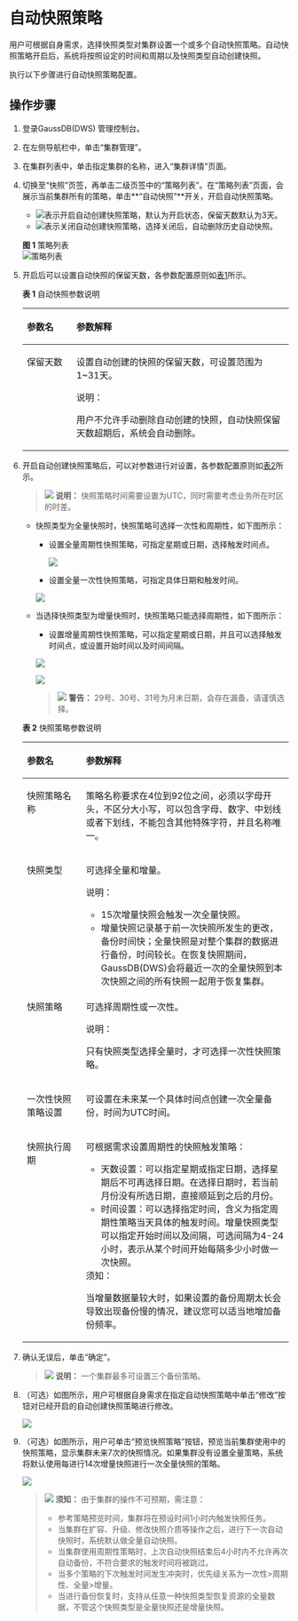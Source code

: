 # 自动快照策略<a name="ZH-CN_TOPIC_0000001405636890"></a>

用户可根据自身需求，选择快照类型对集群设置一个或多个自动快照策略。自动快照策略开启后，系统将按照设定的时间和周期以及快照类型自动创建快照。

执行以下步骤进行自动快照策略配置。

## 操作步骤<a name="zh-cn_topic_0000001360169333_zh-cn_topic_0000001231278872_section143452464487"></a>

1.  登录GaussDB\(DWS\) 管理控制台。
2.  在左侧导航栏中，单击“集群管理”。
3.  在集群列表中，单击指定集群的名称，进入“集群详情”页面。
4.  切换至“快照”页签，再单击二级页签中的“策略列表”。在“策略列表”页面，会展示当前集群所有的策略，单击**“自动快照”**开关，开启自动快照策略。

    -   ![](figures/dws_icon_on-10.png)表示开启自动创建快照策略，默认为开启状态，保留天数默认为3天。
    -   ![](figures/dws_icon_off-11.png)表示关闭自动创建快照策略，选择关闭后，自动删除历史自动快照。

    **图 1**  策略列表<a name="zh-cn_topic_0000001360169333_zh-cn_topic_0000001231278872_fig117521210105420"></a>  
    ![](figures/策略列表.png "策略列表")

5.  开启后可以设置自动快照的保留天数，各参数配置原则如[表1](#zh-cn_topic_0000001360169333_zh-cn_topic_0000001231278872_table11860173413712)所示。

    **表 1**  自动快照参数说明

    <a name="zh-cn_topic_0000001360169333_zh-cn_topic_0000001231278872_table11860173413712"></a>
    <table><thead align="left"><tr id="zh-cn_topic_0000001360169333_zh-cn_topic_0000001231278872_row986012341674"><th class="cellrowborder" valign="top" width="18.56%" id="mcps1.2.3.1.1"><p id="zh-cn_topic_0000001360169333_zh-cn_topic_0000001231278872_p148602349718"><a name="zh-cn_topic_0000001360169333_zh-cn_topic_0000001231278872_p148602349718"></a><a name="zh-cn_topic_0000001360169333_zh-cn_topic_0000001231278872_p148602349718"></a>参数名</p>
    </th>
    <th class="cellrowborder" valign="top" width="81.44%" id="mcps1.2.3.1.2"><p id="zh-cn_topic_0000001360169333_zh-cn_topic_0000001231278872_p1086017347710"><a name="zh-cn_topic_0000001360169333_zh-cn_topic_0000001231278872_p1086017347710"></a><a name="zh-cn_topic_0000001360169333_zh-cn_topic_0000001231278872_p1086017347710"></a>参数解释</p>
    </th>
    </tr>
    </thead>
    <tbody><tr id="zh-cn_topic_0000001360169333_zh-cn_topic_0000001231278872_row1786013347718"><td class="cellrowborder" valign="top" width="18.56%" headers="mcps1.2.3.1.1 "><p id="zh-cn_topic_0000001360169333_zh-cn_topic_0000001231278872_p88601834874"><a name="zh-cn_topic_0000001360169333_zh-cn_topic_0000001231278872_p88601834874"></a><a name="zh-cn_topic_0000001360169333_zh-cn_topic_0000001231278872_p88601834874"></a>保留天数</p>
    </td>
    <td class="cellrowborder" valign="top" width="81.44%" headers="mcps1.2.3.1.2 "><p id="zh-cn_topic_0000001360169333_zh-cn_topic_0000001231278872_p108611934076"><a name="zh-cn_topic_0000001360169333_zh-cn_topic_0000001231278872_p108611934076"></a><a name="zh-cn_topic_0000001360169333_zh-cn_topic_0000001231278872_p108611934076"></a>设置自动创建的快照的保留天数，可设置范围为1~31天。</p>
    <div class="note" id="zh-cn_topic_0000001360169333_zh-cn_topic_0000001231278872_note19861153410719"><a name="zh-cn_topic_0000001360169333_zh-cn_topic_0000001231278872_note19861153410719"></a><a name="zh-cn_topic_0000001360169333_zh-cn_topic_0000001231278872_note19861153410719"></a><span class="notetitle"> 说明： </span><div class="notebody"><p id="zh-cn_topic_0000001360169333_zh-cn_topic_0000001231278872_p15861734372"><a name="zh-cn_topic_0000001360169333_zh-cn_topic_0000001231278872_p15861734372"></a><a name="zh-cn_topic_0000001360169333_zh-cn_topic_0000001231278872_p15861734372"></a>用户不允许手动删除自动创建的快照，自动快照保留天数超期后，系统会自动删除。</p>
    </div></div>
    </td>
    </tr>
    </tbody>
    </table>

6.  开启自动创建快照策略后，可以对参数进行对设置，各参数配置原则如[表2](#zh-cn_topic_0000001360169333_zh-cn_topic_0000001231278872_table1355651818416)所示。

    >![](public_sys-resources/icon-note.gif) **说明：** 
    >快照策略时间需要设置为UTC，同时需要考虑业务所在时区的时差。

    -   快照类型为全量快照时，快照策略可选择一次性和周期性，如下图所示：

        -   设置全量周期性快照策略，可指定星期或日期，选择触发时间点。

            ![](figures/3-12.png)

        -   设置全量一次性快照策略，可指定具体日期和触发时间。

        ![](figures/2-13.png)

    -   当选择快照类型为增量快照时，快照策略只能选择周期性，如下图所示：

        -   设置增量周期性快照策略，可以指定星期或日期，并且可以选择触发时间点，或设置开始时间以及时间间隔。

        ![](figures/4-14.png)

        ![](figures/zh-cn_image_0000001405157498.png)

        >![](public_sys-resources/icon-warning.gif) **警告：** 
        >29号、30号、31号为月末日期，会存在漏备，请谨慎选择。


    **表 2**  快照策略参数说明

    <a name="zh-cn_topic_0000001360169333_zh-cn_topic_0000001231278872_table1355651818416"></a>
    <table><thead align="left"><tr id="zh-cn_topic_0000001360169333_zh-cn_topic_0000001231278872_row555312181040"><th class="cellrowborder" valign="top" width="22.15%" id="mcps1.2.3.1.1"><p id="zh-cn_topic_0000001360169333_zh-cn_topic_0000001231278872_p1055313187410"><a name="zh-cn_topic_0000001360169333_zh-cn_topic_0000001231278872_p1055313187410"></a><a name="zh-cn_topic_0000001360169333_zh-cn_topic_0000001231278872_p1055313187410"></a>参数名</p>
    </th>
    <th class="cellrowborder" valign="top" width="77.85%" id="mcps1.2.3.1.2"><p id="zh-cn_topic_0000001360169333_zh-cn_topic_0000001231278872_p1755314181848"><a name="zh-cn_topic_0000001360169333_zh-cn_topic_0000001231278872_p1755314181848"></a><a name="zh-cn_topic_0000001360169333_zh-cn_topic_0000001231278872_p1755314181848"></a>参数解释</p>
    </th>
    </tr>
    </thead>
    <tbody><tr id="zh-cn_topic_0000001360169333_zh-cn_topic_0000001231278872_row95741037194318"><td class="cellrowborder" valign="top" width="22.15%" headers="mcps1.2.3.1.1 "><p id="zh-cn_topic_0000001360169333_zh-cn_topic_0000001231278872_p0575153710439"><a name="zh-cn_topic_0000001360169333_zh-cn_topic_0000001231278872_p0575153710439"></a><a name="zh-cn_topic_0000001360169333_zh-cn_topic_0000001231278872_p0575153710439"></a>快照策略名称</p>
    </td>
    <td class="cellrowborder" valign="top" width="77.85%" headers="mcps1.2.3.1.2 "><p id="zh-cn_topic_0000001360169333_zh-cn_topic_0000001231278872_p1917613545432"><a name="zh-cn_topic_0000001360169333_zh-cn_topic_0000001231278872_p1917613545432"></a><a name="zh-cn_topic_0000001360169333_zh-cn_topic_0000001231278872_p1917613545432"></a>策略名称要求在4位到92位之间，必须以字母开头，不区分大小写，可以包含字母、数字、中划线或者下划线，不能包含其他特殊字符，并且名称唯一。</p>
    </td>
    </tr>
    <tr id="zh-cn_topic_0000001360169333_zh-cn_topic_0000001231278872_row102721044442"><td class="cellrowborder" valign="top" width="22.15%" headers="mcps1.2.3.1.1 "><p id="zh-cn_topic_0000001360169333_zh-cn_topic_0000001231278872_p182724454419"><a name="zh-cn_topic_0000001360169333_zh-cn_topic_0000001231278872_p182724454419"></a><a name="zh-cn_topic_0000001360169333_zh-cn_topic_0000001231278872_p182724454419"></a>快照类型</p>
    </td>
    <td class="cellrowborder" valign="top" width="77.85%" headers="mcps1.2.3.1.2 "><p id="zh-cn_topic_0000001360169333_zh-cn_topic_0000001231278872_p1716913172442"><a name="zh-cn_topic_0000001360169333_zh-cn_topic_0000001231278872_p1716913172442"></a><a name="zh-cn_topic_0000001360169333_zh-cn_topic_0000001231278872_p1716913172442"></a>可选择全量和增量。</p>
    <div class="note" id="note1412031015225"><a name="note1412031015225"></a><a name="note1412031015225"></a><span class="notetitle"> 说明： </span><div class="notebody"><a name="ul1247123454917"></a><a name="ul1247123454917"></a><ul id="ul1247123454917"><li>15次增量快照会触发一次全量快照。</li><li>增量快照记录基于前一次快照所发生的更改，备份时间快；全量快照是对整个集群的数据进行备份，时间较长。在恢复快照期间，GaussDB(DWS)会将最近一次的全量快照到本次快照之间的所有快照一起用于恢复集群。</li></ul>
    </div></div>
    </td>
    </tr>
    <tr id="zh-cn_topic_0000001360169333_zh-cn_topic_0000001231278872_row52402244444"><td class="cellrowborder" valign="top" width="22.15%" headers="mcps1.2.3.1.1 "><p id="zh-cn_topic_0000001360169333_zh-cn_topic_0000001231278872_p1214334413446"><a name="zh-cn_topic_0000001360169333_zh-cn_topic_0000001231278872_p1214334413446"></a><a name="zh-cn_topic_0000001360169333_zh-cn_topic_0000001231278872_p1214334413446"></a>快照策略</p>
    </td>
    <td class="cellrowborder" valign="top" width="77.85%" headers="mcps1.2.3.1.2 "><p id="zh-cn_topic_0000001360169333_zh-cn_topic_0000001231278872_p15368155216441"><a name="zh-cn_topic_0000001360169333_zh-cn_topic_0000001231278872_p15368155216441"></a><a name="zh-cn_topic_0000001360169333_zh-cn_topic_0000001231278872_p15368155216441"></a>可选择周期性或一次性。</p>
    <div class="note" id="zh-cn_topic_0000001360169333_zh-cn_topic_0000001231278872_note1936812522448"><a name="zh-cn_topic_0000001360169333_zh-cn_topic_0000001231278872_note1936812522448"></a><a name="zh-cn_topic_0000001360169333_zh-cn_topic_0000001231278872_note1936812522448"></a><span class="notetitle"> 说明： </span><div class="notebody"><p id="zh-cn_topic_0000001360169333_zh-cn_topic_0000001231278872_p1368175274417"><a name="zh-cn_topic_0000001360169333_zh-cn_topic_0000001231278872_p1368175274417"></a><a name="zh-cn_topic_0000001360169333_zh-cn_topic_0000001231278872_p1368175274417"></a>只有快照类型选择全量时，才可选择一次性快照策略。</p>
    </div></div>
    </td>
    </tr>
    <tr id="zh-cn_topic_0000001360169333_zh-cn_topic_0000001231278872_row102635565471"><td class="cellrowborder" valign="top" width="22.15%" headers="mcps1.2.3.1.1 "><p id="zh-cn_topic_0000001360169333_zh-cn_topic_0000001231278872_p16953539485"><a name="zh-cn_topic_0000001360169333_zh-cn_topic_0000001231278872_p16953539485"></a><a name="zh-cn_topic_0000001360169333_zh-cn_topic_0000001231278872_p16953539485"></a>一次性快照策略设置</p>
    </td>
    <td class="cellrowborder" valign="top" width="77.85%" headers="mcps1.2.3.1.2 "><p id="zh-cn_topic_0000001360169333_zh-cn_topic_0000001231278872_p89151054813"><a name="zh-cn_topic_0000001360169333_zh-cn_topic_0000001231278872_p89151054813"></a><a name="zh-cn_topic_0000001360169333_zh-cn_topic_0000001231278872_p89151054813"></a>可设置在未来某一个具体时间点创建一次全量备份，时间为UTC时间。</p>
    </td>
    </tr>
    <tr id="zh-cn_topic_0000001360169333_zh-cn_topic_0000001231278872_row6972171581119"><td class="cellrowborder" valign="top" width="22.15%" headers="mcps1.2.3.1.1 "><p id="zh-cn_topic_0000001360169333_zh-cn_topic_0000001231278872_p1197351514113"><a name="zh-cn_topic_0000001360169333_zh-cn_topic_0000001231278872_p1197351514113"></a><a name="zh-cn_topic_0000001360169333_zh-cn_topic_0000001231278872_p1197351514113"></a>快照执行周期</p>
    </td>
    <td class="cellrowborder" valign="top" width="77.85%" headers="mcps1.2.3.1.2 "><p id="zh-cn_topic_0000001360169333_zh-cn_topic_0000001231278872_p37734464144"><a name="zh-cn_topic_0000001360169333_zh-cn_topic_0000001231278872_p37734464144"></a><a name="zh-cn_topic_0000001360169333_zh-cn_topic_0000001231278872_p37734464144"></a>可根据需求设置周期性的快照触发策略：</p>
    <a name="zh-cn_topic_0000001360169333_zh-cn_topic_0000001231278872_ul578217265233"></a><a name="zh-cn_topic_0000001360169333_zh-cn_topic_0000001231278872_ul578217265233"></a><ul id="zh-cn_topic_0000001360169333_zh-cn_topic_0000001231278872_ul578217265233"><li>天数设置：可以指定星期或指定日期，选择星期后不可再选择日期。在选择日期时，若当前月份没有所选日期，直接顺延到之后的月份。</li><li>时间设置：可以选择指定时间，含义为指定周期性策略当天具体的触发时间。增量快照类型可以指定开始时间以及间隔，可选间隔为4-24小时，表示从某个时间开始每隔多少小时做一次快照。</li></ul>
    <div class="notice" id="zh-cn_topic_0000001360169333_zh-cn_topic_0000001231278872_note1382193617578"><a name="zh-cn_topic_0000001360169333_zh-cn_topic_0000001231278872_note1382193617578"></a><a name="zh-cn_topic_0000001360169333_zh-cn_topic_0000001231278872_note1382193617578"></a><span class="noticetitle"> 须知： </span><div class="noticebody"><p id="zh-cn_topic_0000001360169333_zh-cn_topic_0000001231278872_p33821736115716"><a name="zh-cn_topic_0000001360169333_zh-cn_topic_0000001231278872_p33821736115716"></a><a name="zh-cn_topic_0000001360169333_zh-cn_topic_0000001231278872_p33821736115716"></a>当增量数据量较大时，如果设置的备份周期太长会导致出现备份慢的情况，建议您可以适当地增加备份频率。</p>
    </div></div>
    </td>
    </tr>
    </tbody>
    </table>

7.  确认无误后，单击“确定”。

    >![](public_sys-resources/icon-note.gif) **说明：** 
    >一个集群最多可设置三个备份策略。

8.  （可选）如图所示，用户可根据自身需求在指定自动快照策略中单击“修改”按钮对已经开启的自动创建快照策略进行修改。

    ![](figures/zh-cn_image_0000001405157494.png)

9.  （可选）如图所示，用户可单击“预览快照策略”按钮，预览当前集群使用中的快照策略，显示集群未来7次的快照情况。如果集群没有设置全量策略，系统将默认使用每进行14次增量快照进行一次全量快照的策略。

    ![](figures/zh-cn_image_0000001405477242.png)

    >![](public_sys-resources/icon-notice.gif) **须知：** 
    >由于集群的操作不可预期，需注意：
    >-   参考策略预览时间，集群将在预设时间1小时内触发快照任务。
    >-   当集群在扩容、升级、修改快照介质等操作之后，进行下一次自动快照时，系统默认做全量自动快照。
    >-   当集群使用周期性策略时，上次自动快照结束后4小时内不允许再次自动备份，不符合要求的触发时间将被跳过。
    >-   当多个策略的下次触发时间发生冲突时，优先级关系为一次性\>周期性、全量\>增量。
    >-   当进行备份恢复时，支持从任意一种快照类型恢复资源的全量数据，不管这个快照类型是全量快照还是增量快照。


